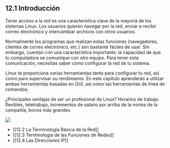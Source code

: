 ## 12.1 Introducción
Tener acceso a la red es una característica clave de la mayoría de los sistemas Linux. Los usuarios quieren navegar por la red, enviar e recibir correo electrónico y intercambiar archivos con otros usuarios.

Normalmente los programas que realizan estas funciones (navegadores, clientes de correo electrónico, etc.) son bastante fáciles de usar. Sin embargo, cuentan con una característica importante: la capacidad de que tu computadora se comunique con otro equipo. Para tener esta comunicación, necesitas saber cómo configurar la red de tu sistema.

Linux te proporciona varias herramientas tanto para configurar tu red, así como para supervisar su rendimiento. En este capítulo aprenderás a utilizar ambas herramientas basadas en GUI, así como las herramientas de línea de comandos.


¿Principales ventajas de ser un profesional de Linux? Horarios de trabajo flexibles, teletrabajo, incrementos de salario por arriba de la norma de la compañía, bonos más grandes.

![](https://ndg-content-dev.s3.amazonaws.com/media/images/10-LPI-Graphics.png)


- [[12.2 La Terminología Básica de la Red]]
- [[12.3 Terminología de las Funciones de Redes]]
- [[12.4 Las Direcciones IP]]